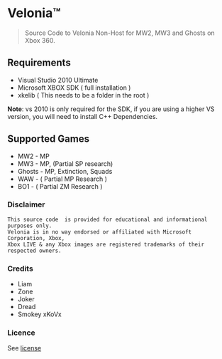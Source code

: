 # Velonia™

> Source Code to Velonia Non-Host for MW2, MW3 and Ghosts on Xbox 360.

## Requirements 

- Visual Studio 2010 Ultimate
- Microsoft XBOX SDK ( full installation )
- xkelib ( This needs to be a folder in the root )

**Note**: vs 2010 is only required for the SDK, if you are using a higher VS version, you will
need to install C++ Dependencies.

## Supported Games

- MW2 - MP
- MW3 - MP, (Partial SP research)
- Ghosts - MP, Extinction, Squads
- WAW - ( Partial MP Research )
- BO1 - ( Partial ZM Research )

### Disclaimer

```
This source code  is provided for educational and informational purposes only.
Velonia is in no way endorsed or affiliated with Microsoft Corporation, Xbox, 
Xbox LIVE & any Xbox images are registered trademarks of their respected owners.
```

### Credits

- Liam
- Zone
- Joker
- Dread
- Smokey xKoVx

### Licence
See [license](LICENSE)
